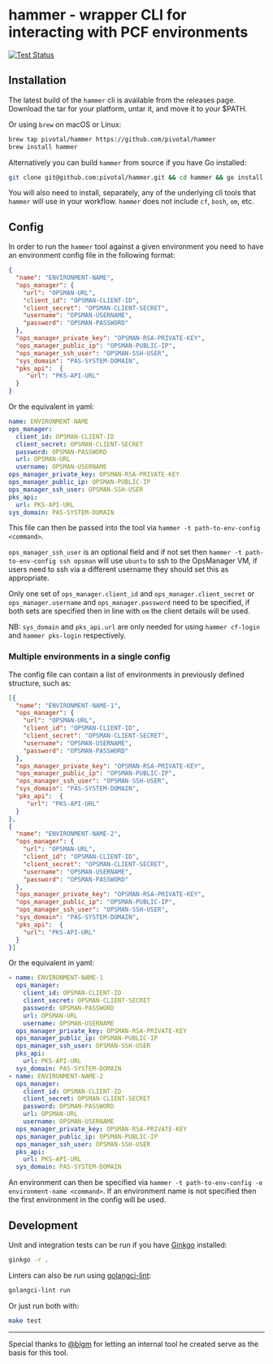 # hammer - wrapper CLI for interacting with PCF environments
[![Test Status](https://github.com/pivotal/hammer/workflows/Test/badge.svg)](https://github.com/pivotal/hammer/actions)

## Installation

The latest build of the `hammer` cli is available from the releases page.
Download the tar for your platform, untar it, and move it to your $PATH.

Or using `brew` on macOS or Linux:
```bash
brew tap pivotal/hammer https://github.com/pivotal/hammer
brew install hammer
```

Alternatively you can build `hammer` from source if you have Go installed:
```bash
git clone git@github.com:pivotal/hammer.git && cd hammer && go install
```

You will also need to install, separately, any of the underlying cli tools that `hammer` will use in your workflow. `hammer` does not include `cf`, `bosh`, `om`, etc.

## Config

In order to run the `hammer` tool against a given environment you need to have an environment config file in the following format:
```json
{
  "name": "ENVIRONMENT-NAME",
  "ops_manager": {
    "url": "OPSMAN-URL",
    "client_id": "OPSMAN-CLIENT-ID",
    "client_secret": "OPSMAN-CLIENT-SECRET",
    "username": "OPSMAN-USERNAME",
    "password": "OPSMAN-PASSWORD"
  },
  "ops_manager_private_key": "OPSMAN-RSA-PRIVATE-KEY",
  "ops_manager_public_ip": "OPSMAN-PUBLIC-IP",
  "ops_manager_ssh_user": "OPSMAN-SSH-USER",
  "sys_domain": "PAS-SYSTEM-DOMAIN",
  "pks_api":  {
     "url": "PKS-API-URL"
  }
}
```
Or the equivalent in yaml:
```yaml
name: ENVIRONMENT-NAME
ops_manager:
  client_id: OPSMAN-CLIENT-ID
  client_secret: OPSMAN-CLIENT-SECRET
  password: OPSMAN-PASSWORD
  url: OPSMAN-URL
  username: OPSMAN-USERNAME
ops_manager_private_key: OPSMAN-RSA-PRIVATE-KEY
ops_manager_public_ip: OPSMAN-PUBLIC-IP
ops_manager_ssh_user: OPSMAN-SSH-USER
pks_api:
  url: PKS-API-URL
sys_domain: PAS-SYSTEM-DOMAIN
```
This file can then be passed into the tool via `hammer -t path-to-env-config <command>`.

`ops_manager_ssh_user` is an optional field and if not set then `hammer -t path-to-env-config ssh opsman` will use
`ubuntu` to ssh to the OpsManager VM, if users need to ssh via a different username they should set this as appropriate.

Only one set of `ops_manager.client_id` and `ops_manager.client_secret` or `ops_manager.username` and `ops_manager.password`
need to be specified, if both sets are specified then in line with `om` the client details will be used.

NB: `sys_domain` and `pks_api.url` are only needed for using `hammer cf-login` and `hammer pks-login` respectively.

### Multiple environments in a single config

The config file can contain a list of environments in previously defined structure, such as:
```json
[{
  "name": "ENVIRONMENT-NAME-1",
  "ops_manager": {
    "url": "OPSMAN-URL",
    "client_id": "OPSMAN-CLIENT-ID",
    "client_secret": "OPSMAN-CLIENT-SECRET",
    "username": "OPSMAN-USERNAME",
    "password": "OPSMAN-PASSWORD"
  },
  "ops_manager_private_key": "OPSMAN-RSA-PRIVATE-KEY",
  "ops_manager_public_ip": "OPSMAN-PUBLIC-IP",
  "ops_manager_ssh_user": "OPSMAN-SSH-USER",
  "sys_domain": "PAS-SYSTEM-DOMAIN",
  "pks_api":  {
     "url": "PKS-API-URL"
  }
},
{
  "name": "ENVIRONMENT-NAME-2",
  "ops_manager": {
    "url": "OPSMAN-URL",
    "client_id": "OPSMAN-CLIENT-ID",
    "client_secret": "OPSMAN-CLIENT-SECRET",
    "username": "OPSMAN-USERNAME",
    "password": "OPSMAN-PASSWORD"
  },
  "ops_manager_private_key": "OPSMAN-RSA-PRIVATE-KEY",
  "ops_manager_public_ip": "OPSMAN-PUBLIC-IP",
  "ops_manager_ssh_user": "OPSMAN-SSH-USER",
  "sys_domain": "PAS-SYSTEM-DOMAIN",
  "pks_api":  {
    "url": "PKS-API-URL"
  }
}]
```
Or the equivalent in yaml:
```yaml
- name: ENVIRONMENT-NAME-1
  ops_manager:
    client_id: OPSMAN-CLIENT-ID
    client_secret: OPSMAN-CLIENT-SECRET
    password: OPSMAN-PASSWORD
    url: OPSMAN-URL
    username: OPSMAN-USERNAME
  ops_manager_private_key: OPSMAN-RSA-PRIVATE-KEY
  ops_manager_public_ip: OPSMAN-PUBLIC-IP
  ops_manager_ssh_user: OPSMAN-SSH-USER
  pks_api:
    url: PKS-API-URL
  sys_domain: PAS-SYSTEM-DOMAIN
- name: ENVIRONMENT-NAME-2
  ops_manager:
    client_id: OPSMAN-CLIENT-ID
    client_secret: OPSMAN-CLIENT-SECRET
    password: OPSMAN-PASSWORD
    url: OPSMAN-URL
    username: OPSMAN-USERNAME
  ops_manager_private_key: OPSMAN-RSA-PRIVATE-KEY
  ops_manager_public_ip: OPSMAN-PUBLIC-IP
  ops_manager_ssh_user: OPSMAN-SSH-USER
  pks_api:
    url: PKS-API-URL
  sys_domain: PAS-SYSTEM-DOMAIN
```
An environment can then be specified via `hammer -t path-to-env-config -e environment-name <command>`. If an environment
name is not specified then the first environment in the config will be used.

## Development

Unit and integration tests can be run if you have [Ginkgo](https://github.com/onsi/ginkgo) installed:
```bash
ginkgo -r .
```

Linters can also be run using [golangci-lint](https://github.com/golangci/golangci-lint):
```bash
golangci-lint run
```

Or just run both with:
```bash
make test
```

---

Special thanks to [@blgm](https://github.com/blgm) for letting an internal tool he created serve as the basis for this tool.
